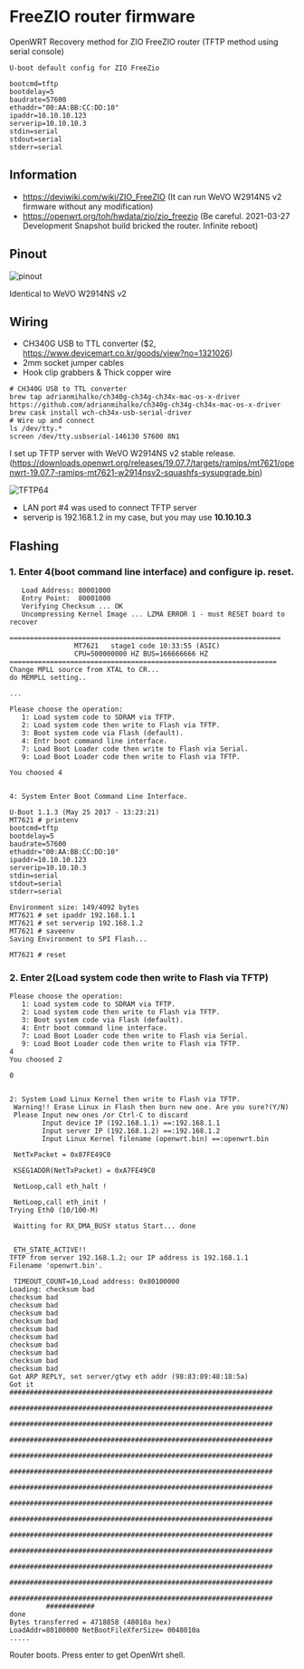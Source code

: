 # FreeZIO router firmware

OpenWRT Recovery method for ZIO FreeZIO router (TFTP method using serial console)


```
U-boot default config for ZIO FreeZio

bootcmd=tftp
bootdelay=5
baudrate=57600
ethaddr="00:AA:BB:CC:DD:10"
ipaddr=10.10.10.123
serverip=10.10.10.3
stdin=serial
stdout=serial
stderr=serial
```

## Information

* https://deviwiki.com/wiki/ZIO_FreeZIO (It can run WeVO W2914NS v2 firmware without any modification)
* https://openwrt.org/toh/hwdata/zio/zio_freezio (Be careful. 2021-03-27 Development Snapshot build bricked the router. Infinite reboot)


## Pinout

![pinout](/img/pinout.jpg)

Identical to WeVO W2914NS v2


## Wiring 

* CH340G USB to TTL converter ($2, https://www.devicemart.co.kr/goods/view?no=1321026)
* 2mm socket jumper cables
* Hook clip grabbers & Thick copper wire 

```
# CH340G USB to TTL converter
brew tap adrianmihalko/ch340g-ch34g-ch34x-mac-os-x-driver https://github.com/adrianmihalko/ch340g-ch34g-ch34x-mac-os-x-driver
brew cask install wch-ch34x-usb-serial-driver
# Wire up and connect
ls /dev/tty.*
screen /dev/tty.usbserial-146130 57600 8N1
```

I set up TFTP server with WeVO W2914NS v2 stable release. (https://downloads.openwrt.org/releases/19.07.7/targets/ramips/mt7621/openwrt-19.07.7-ramips-mt7621-w2914nsv2-squashfs-sysupgrade.bin)

![TFTP64](/img/tftp64.jpg)

* LAN port #4 was used to connect TFTP server
* serverip is 192.168.1.2 in my case, but you may use **10.10.10.3**


## Flashing

### 1. Enter 4(boot command line interface) and configure ip. reset.
```
   Load Address: 80001000
   Entry Point:  80001000
   Verifying Checksum ... OK
   Uncompressing Kernel Image ... LZMA ERROR 1 - must RESET board to recover

===================================================================
                MT7621   stage1 code 10:33:55 (ASIC)
                CPU=500000000 HZ BUS=166666666 HZ
==================================================================
Change MPLL source from XTAL to CR...
do MEMPLL setting..

...

Please choose the operation:
   1: Load system code to SDRAM via TFTP.
   2: Load system code then write to Flash via TFTP.
   3: Boot system code via Flash (default).
   4: Entr boot command line interface.
   7: Load Boot Loader code then write to Flash via Serial.
   9: Load Boot Loader code then write to Flash via TFTP.

You choosed 4


4: System Enter Boot Command Line Interface.

U-Boot 1.1.3 (May 25 2017 - 13:23:21)
MT7621 # printenv
bootcmd=tftp
bootdelay=5
baudrate=57600
ethaddr="00:AA:BB:CC:DD:10"
ipaddr=10.10.10.123
serverip=10.10.10.3
stdin=serial
stdout=serial
stderr=serial

Environment size: 149/4092 bytes
MT7621 # set ipaddr 192.168.1.1
MT7621 # set serverip 192.168.1.2
MT7621 # saveenv
Saving Environment to SPI Flash...

MT7621 # reset
```

### 2. Enter 2(Load system code then write to Flash via TFTP)

```
Please choose the operation:
   1: Load system code to SDRAM via TFTP.
   2: Load system code then write to Flash via TFTP.
   3: Boot system code via Flash (default).
   4: Entr boot command line interface.
   7: Load Boot Loader code then write to Flash via Serial.
   9: Load Boot Loader code then write to Flash via TFTP.                                                                                                                                                        4
You choosed 2
                                                                                                                                                                                                                 0


2: System Load Linux Kernel then write to Flash via TFTP.
 Warning!! Erase Linux in Flash then burn new one. Are you sure?(Y/N)
 Please Input new ones /or Ctrl-C to discard
        Input device IP (192.168.1.1) ==:192.168.1.1
        Input server IP (192.168.1.2) ==:192.168.1.2
        Input Linux Kernel filename (openwrt.bin) ==:openwrt.bin

 NetTxPacket = 0x87FE49C0

 KSEG1ADDR(NetTxPacket) = 0xA7FE49C0

 NetLoop,call eth_halt !

 NetLoop,call eth_init !
Trying Eth0 (10/100-M)

 Waitting for RX_DMA_BUSY status Start... done


 ETH_STATE_ACTIVE!!
TFTP from server 192.168.1.2; our IP address is 192.168.1.1
Filename 'openwrt.bin'.

 TIMEOUT_COUNT=10,Load address: 0x80100000
Loading: checksum bad
checksum bad
checksum bad
checksum bad
checksum bad
checksum bad
checksum bad
checksum bad
checksum bad
checksum bad
checksum bad
Got ARP REPLY, set server/gtwy eth addr (98:83:89:48:18:5a)
Got it
#################################################################
         #################################################################
         #################################################################
         #################################################################
         #################################################################
         #################################################################
         #################################################################
         #################################################################
         #################################################################
         #################################################################
         #################################################################
         #################################################################
         #################################################################
         #################################################################
         ############
done
Bytes transferred = 4718858 (48010a hex)
LoadAddr=80100000 NetBootFileXferSize= 0048010a
.....
```

Router boots. Press enter to get OpenWrt shell.
